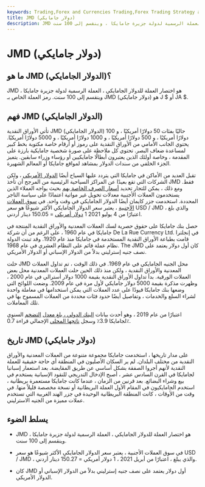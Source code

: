 ```yaml
---
keywords: Trading,Forex and Currencies Trading,Forex Trading Strategy and Education,Strategy and Education
title: JMD (دولار جامايكي)
description: JMD هو اختصار العملة للدولار الجامايكي ، العملة الرسمية لدولة جزيرة جامايكا ، وينقسم إلى 100 سنت.
---
```


# JMD (دولار جامايكي)
## ما هو JMD (الدولار الجامايكي)؟

JMD هو اختصار العملة للدولار الجامايكي ، العملة الرسمية لدولة جزيرة جامايكا ، وينقسم إلى 100 سنت. رمز العملة الخاص بـ JMD (دولار جامايكي) هو J $ أو JA $.

## فهم JMD (الدولار الجامايكي)

تأتي الأوراق النقدية JMD (الدولار الجامايكي) حاليًا بفئات 50 دولارًا أمريكيًا ، و 100 دولارًا أمريكيًا ، و 500 دولارًا أمريكيًا ، و 1000 دولارًا أمريكيًا ، و 5000 دولارًا أمريكيًا. يحتوي الجانب الأمامي من الأوراق النقدية على رموز أو أرقام خاصة مكتوبة بخط كبير لمساعدة ضعاف البصر. تحتوي كل ملاحظة على صورة شخصية جامايكية بارزة على المقدمة ، وخاصة أولئك الذين يعتبرون أبطالًا جامايكيين أو رؤساء وزراء سابقين. يتميز الجزء الخلفي من سندات الدولار بمشاهد لمواقع جامايكا أو المعالم الشهيرة.

تقبل العديد من الأماكن في جامايكا التي يتردد عليها السياح أيضًا [الدولار الأمريكي](/usd-united-states-dollar) ، ولكن الشركات التي تقع بعيدًا عن المراكز السياحية الرئيسية من المرجح أن تأخذ JMD فقط. ومع ذلك ، يمكن للتجار تحديد [أسعار الصرف الخاصة بهم](/exchangerate) بحيث يواجه العملاء الذين يستخدمون العملات الأجنبية معدلات تحويل غير مواتية اعتمادًا على سياسة التاجر المحددة. استخدمت جزر كايمان أيضًا الدولار الجامايكي في وقت واحد. في [سوق العملات الأجنبية](/foreign-exchange-markets) ، يعتبر سعر الدولار الجامايكي الأكثر شيوعًا هو سعر USD / JMD ، والذي بلغ اعتبارًا من 4 يوليو 2021 1 [دولار أمريكي](/usd) = 150.05 دينار أردني.

حصل بنك جامايكا على حقوق حصرية لسك العملات المعدنية والأوراق النقدية المنتجة في جامايكا في عام 1960 ، على الرغم من أن شركة De La Rue Currency Ltd. في إنجلترا قامت بطباعة الأوراق النقدية المستخدمة في جامايكا منذ عام 1920. وقد تبنت الدولة نظام عملة قائم على النظام العشري في عام 1968. The JMD كان أول دولار يعتمد على نصف جنيه إسترليني بدلاً من الدولار الإسباني أو الدولار الأمريكي.

حلت JMD محل الجنيه الجامايكي في عام 1969. في ذلك الوقت ، تم تداول العملات المعدنية والأوراق النقدية ، ولكن منذ ذلك الحين حلت العملات المعدنية محل بعض العملات الورقية. بدأ تداول الأوراق النقدية بقيمة 1000 دولار أسترالي في عام 2000 ، وظهرت مذكرة بقيمة 5000 دولار جامايكي لأول مرة في عام 2009. وضعت اللوائح التي وضعها بنك جامايكا قيودًا على عدد العملات التي يمكن استخدامها في معاملة واحدة لشراء السلع والخدمات ، وتفاصيل أيضًا حدود فئات محددة من العملات المسموح بها في تلك المعاملات.

اعتبارًا من عام 2019 ، وهو أحدث بيانات [البنك الدولي ، بلغ معدل](/worldbank) [التضخم](/inflation) السنوي لجامايكا 3.9٪ وسجل [ناتجها المحلي](/gdp) الإجمالي قراءة 0.7٪.

## تاريخ JMD (دولار جامايكي)

على مدار تاريخها ، استخدمت جامايكا مجموعة متنوعة من العملات المعدنية والأوراق النقدية من مختلف البلدان. لم ير السكان الأصليون في المنطقة أي حاجة حقيقية للعملة النقدية لأنهم أجروا الصفقة بشكل أساسي عن طريق المقايضة. بعد استعمار إسبانيا لجامايكا في القرن السادس عشر ، أصبح الإدخال التدريجي للنقود الإسبانية يستخدم في بيع وشراء البضائع. بعد قرنين من الزمان ، عندما كانت جامايكا مستعمرة بريطانية ، استخدم الجامايكيون في المقام الأول العملة البريطانية أو نسخة مخصصة قليلاً منها. في وقت من الأوقات ، كانت المنطقة البريطانية الوحيدة في جزر الهند الغربية التي تستخدم عملات مميزة من الجنيه الاسترليني.

## يسلط الضوء

- JMD هو اختصار العملة للدولار الجامايكي ، العملة الرسمية لدولة جزيرة جامايكا ، وينقسم إلى 100 سنت.

- في سوق العملات الأجنبية ، يعتبر سعر الدولار الجامايكي الأكثر شيوعًا هو سعر USD / JMD ، والذي يبلغ ، اعتبارًا من أبريل 2021 ، 1 دولار أمريكي = 150.27 دينار أردني.

- كان JMD أول دولار يعتمد على نصف جنيه إسترليني بدلاً من الدولار الإسباني أو الدولار الأمريكي.

